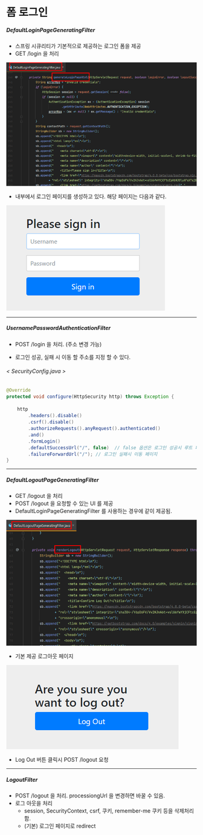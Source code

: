 

# 폼 로그인

##### DefaultLoginPageGeneratingFilter

- 스프링 시큐리티가 기본적으로 제공하는 로그인 폼을 제공
- GET /login 을 처리 

![image-20210810213718060](images/image-20210810213718060.png)

- 내부에서 로그인 페이지를 생성하고 있다. 해당 페이지는 다음과 같다.

![image-20210810213810077](images/image-20210810213810077.png)



---

##### UsernamePasswordAuthenticationFilter

- POST /login 을 처리. (주소 변경 가능)

- 로그인 성공, 실패 시 이동 할 주소를 지정 할 수 있다.

###### < SecurityConfig.java >

```java
@Override
protected void configure(HttpSecurity http) throws Exception {

    http
        .headers().disable()
        .csrf().disable()
        .authorizeRequests().anyRequest().authenticated()
        .and()
        .formLogin()
        .defaultSuccessUrl("/", false)  // false 옵션은 로그인 성공시 루트 페이지로 가는 것을 방지
        .failureForwardUrl("/"); // 로그인 실패시 이동 페이지
}
```



---

##### DefaultLogoutPageGeneratingFilter

- GET /logout 을 처리
- POST /logout 을 요청할 수 있는 UI 를 제공
- DefaultLoginPageGeneratingFilter 를 사용하는 경우에 같이 제공됨.

![image-20210810215424666](images/image-20210810215424666.png)

- 기본 제공 로그아웃 페이지 

![image-20210810215450996](images/image-20210810215450996.png)

- Log Out 버튼 클릭시 POST /logout 요청



---

##### LogoutFilter

- POST /logout 을 처리. processiongUrl 을 변경하면 바꿀 수 있음.
- 로그 아웃을 처리
  - session, SecurityContext, csrf, 쿠키, remember-me 쿠키 등을 삭제처리 함.
  - (기본) 로그인 페이지로 redirect